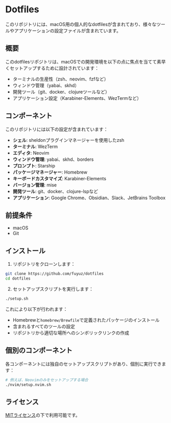 # Dotfiles

このリポジトリには、macOS用の個人的なdotfilesが含まれており、様々なツールやアプリケーションの設定ファイルが含まれています。

## 概要

このdotfilesリポジトリは、macOSでの開発環境を以下の点に焦点を当てて素早くセットアップするために設計されています：

- ターミナルの生産性（zsh、neovim、fzfなど）
- ウィンドウ管理（yabai、skhd）
- 開発ツール（git、docker、clojureツールなど）
- アプリケーション設定（Karabiner-Elements、WezTermなど）

## コンポーネント

このリポジトリには以下の設定が含まれています：

- **シェル**: sheldonプラグインマネージャーを使用したzsh
- **ターミナル**: WezTerm
- **エディタ**: Neovim
- **ウィンドウ管理**: yabai、skhd、borders
- **プロンプト**: Starship
- **パッケージマネージャー**: Homebrew
- **キーボードカスタマイズ**: Karabiner-Elements
- **バージョン管理**: mise
- **開発ツール**: git、docker、clojure-lspなど
- **アプリケーション**: Google Chrome、Obsidian、Slack、JetBrains Toolbox

## 前提条件

- macOS
- Git

## インストール

1. リポジトリをクローンします：

```bash
git clone https://github.com/fuyuz/dotfiles
cd dotfiles
```

2. セットアップスクリプトを実行します：

```bash
./setup.sh
```

これにより以下が行われます：
- Homebrewと`homebrew/Brewfile`で定義されたパッケージのインストール
- 含まれるすべてのツールの設定
- リポジトリから適切な場所へのシンボリックリンクの作成

## 個別のコンポーネント

各コンポーネントには独自のセットアップスクリプトがあり、個別に実行できます：

```bash
# 例えば、Neovimのみをセットアップする場合
./nvim/setup.nvim.sh
```

## ライセンス

[MITライセンス](LICENSE)の下で利用可能です。
